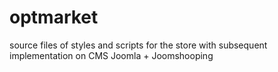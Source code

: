 # optmarket
source files of styles and scripts for the store with subsequent implementation on CMS Joomla + Joomshooping
